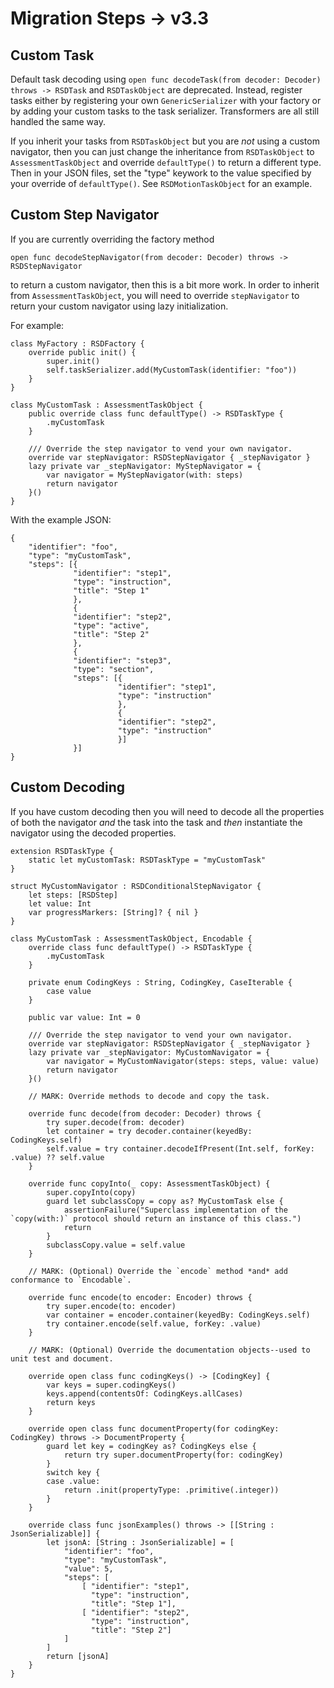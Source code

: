 #  Migration Steps -> v3.3

## Custom Task

Default task decoding using `open func decodeTask(from decoder: Decoder) throws -> RSDTask`  and
`RSDTaskObject` are deprecated. Instead, register tasks either by registering your own `GenericSerializer` with 
your factory or by adding your custom tasks to the task serializer. Transformers are all still handled the same way.

If you inherit your tasks from `RSDTaskObject` but you are *not* using a custom navigator, then you can just 
change the inheritance from `RSDTaskObject` to `AssessmentTaskObject` and override `defaultType()`
to return a different type. Then in your JSON files, set the "type" keywork to the value specified by your override
of `defaultType()`.  See `RSDMotionTaskObject` for an example.

## Custom Step Navigator

If you are currently overriding the factory method

```
open func decodeStepNavigator(from decoder: Decoder) throws -> RSDStepNavigator
```

to return a custom navigator, then this is a bit more work. In order to inherit from  `AssessmentTaskObject`, 
you will need to override `stepNavigator` to return your custom navigator using lazy initialization.

For example:

```
class MyFactory : RSDFactory {
    override public init() {
        super.init()
        self.taskSerializer.add(MyCustomTask(identifier: "foo"))
    }
}

class MyCustomTask : AssessmentTaskObject {
    public override class func defaultType() -> RSDTaskType {
        .myCustomTask
    }
    
    /// Override the step navigator to vend your own navigator.
    override var stepNavigator: RSDStepNavigator { _stepNavigator }
    lazy private var _stepNavigator: MyStepNavigator = {
        var navigator = MyStepNavigator(with: steps)
        return navigator
    }()
}

```

With the example JSON:

```
{
    "identifier": "foo",
    "type": "myCustomTask",
    "steps": [{
              "identifier": "step1",
              "type": "instruction",
              "title": "Step 1"
              },
              {
              "identifier": "step2",
              "type": "active",
              "title": "Step 2"
              },
              {
              "identifier": "step3",
              "type": "section",
              "steps": [{
                        "identifier": "step1",
                        "type": "instruction"
                        },
                        {
                        "identifier": "step2",
                        "type": "instruction"
                        }]
              }]
}
```

## Custom Decoding

If you have custom decoding then you will need to decode all the properties of both the navigator *and* the 
task into the task and *then* instantiate the navigator using the decoded properties.

```
extension RSDTaskType {
    static let myCustomTask: RSDTaskType = "myCustomTask"
}

struct MyCustomNavigator : RSDConditionalStepNavigator {
    let steps: [RSDStep]
    let value: Int
    var progressMarkers: [String]? { nil }
}

class MyCustomTask : AssessmentTaskObject, Encodable {
    override class func defaultType() -> RSDTaskType {
        .myCustomTask
    }
    
    private enum CodingKeys : String, CodingKey, CaseIterable {
        case value
    }
    
    public var value: Int = 0
    
    /// Override the step navigator to vend your own navigator.
    override var stepNavigator: RSDStepNavigator { _stepNavigator }
    lazy private var _stepNavigator: MyCustomNavigator = {
        var navigator = MyCustomNavigator(steps: steps, value: value)
        return navigator
    }()
    
    // MARK: Override methods to decode and copy the task.
    
    override func decode(from decoder: Decoder) throws {
        try super.decode(from: decoder)
        let container = try decoder.container(keyedBy: CodingKeys.self)
        self.value = try container.decodeIfPresent(Int.self, forKey: .value) ?? self.value
    }
    
    override func copyInto(_ copy: AssessmentTaskObject) {
        super.copyInto(copy)
        guard let subclassCopy = copy as? MyCustomTask else {
            assertionFailure("Superclass implementation of the `copy(with:)` protocol should return an instance of this class.")
            return
        }
        subclassCopy.value = self.value
    }
    
    // MARK: (Optional) Override the `encode` method *and* add conformance to `Encodable`.
    
    override func encode(to encoder: Encoder) throws {
        try super.encode(to: encoder)
        var container = encoder.container(keyedBy: CodingKeys.self)
        try container.encode(self.value, forKey: .value)
    }
    
    // MARK: (Optional) Override the documentation objects--used to unit test and document.
    
    override open class func codingKeys() -> [CodingKey] {
        var keys = super.codingKeys()
        keys.append(contentsOf: CodingKeys.allCases)
        return keys
    }
    
    override open class func documentProperty(for codingKey: CodingKey) throws -> DocumentProperty {
        guard let key = codingKey as? CodingKeys else {
            return try super.documentProperty(for: codingKey)
        }
        switch key {
        case .value:
            return .init(propertyType: .primitive(.integer))
        }
    }
    
    override class func jsonExamples() throws -> [[String : JsonSerializable]] {
        let jsonA: [String : JsonSerializable] = [
            "identifier": "foo",
            "type": "myCustomTask",
            "value": 5,
            "steps": [
                [ "identifier": "step1",
                  "type": "instruction",
                  "title": "Step 1"],
                [ "identifier": "step2",
                  "type": "instruction",
                  "title": "Step 2"]
            ]
        ]
        return [jsonA]
    }
}

```
